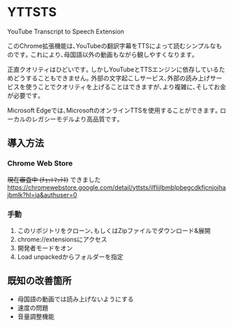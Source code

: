 # YTTSTS
YouTube Transcript to Speech Extension

このChrome拡張機能は､YouTubeの翻訳字幕をTTSによって読むシンプルなものです｡
これにより､母国語以外の動画もながら観しやすくなります｡

正直クオリティはひどいです｡ しかしYouTubeとTTSエンジンに依存しているためどうすることもできません｡
外部の文字起こしサービス､外部の読み上げサービスを使うことでクオリティを上げることはできますが､より複雑に､そしてお金が必要です｡

Microsoft Edgeでは､MicrosoftのオンラインTTSを使用することができます｡ ローカルのレガシーモデルより高品質です｡

## 導入方法
### Chrome Web Store
~~現在審査中 (ﾁｮｯﾄﾏｯﾃﾈ)~~ できました
https://chromewebstore.google.com/detail/yttsts/ilflijlbmblpbegcdkfjcnjojhajbmlk?hl=ja&authuser=0
### 手動
1. このリポジトリをクローン､もしくはZipファイルでダウンロード&展開
2. chrome://extensionsにアクセス
3. 開発者モードをオン
4. Load unpackedからフォルダーを指定

## 既知の改善箇所
- 母国語の動画では読み上げないようにする
- 速度の問題
- 音量調整機能
